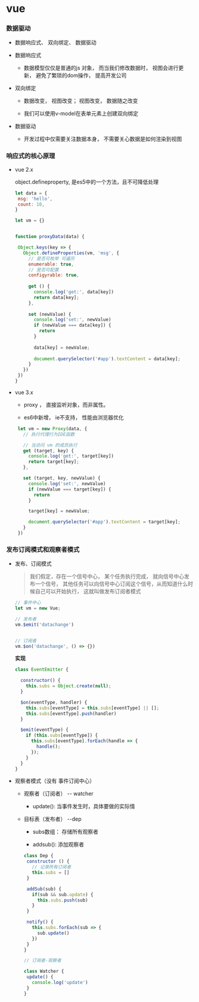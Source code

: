 # vue


### 数据驱动

* 数据响应式、 双向绑定、 数据驱动

* 数据响应式
    
    * 数据模型仅仅是普通的js 对象， 而当我们修改数据时， 视图会进行更新， 避免了繁琐的dom操作， 提高开发公司

* 双向绑定
    
    * 数据改变， 视图改变； 视图改变， 数据随之改变

    * 我们可以使用v-model在表单元素上创建双向绑定

* 数据驱动

    * 开发过程中仅需要关注数据本身， 不需要关心数据是如何渲染到视图


### 响应式的核心原理

* vue 2.x

     object.defineproperty, 是es5中的一个方法，且不可降低处理


     ```js
     let data = {
      msg: 'hello',
      count: 10,
    }

    let vm = {}


    function proxyData(data) {

      Object.keys(key => {
        Object.defineProperties(vm, 'msg', {
          // 是否可枚举 可遍历
          enumerable: true,
          // 是否可配置
          configyrable: true,
        
          get () {
            console.log('get:', data[key])
            return data[key];
          },
        
          set (newValue) {
            console.log('set:', newValue)
            if (newValue === data[key]) {
              return 
            }
        
            data[key] = newValue;
        
            document.querySelector('#app').textContent = data[key];
          }
        })
      })
    }
     ```

* vue 3.x

   * proxy ， 直接监听对象，而非属性。

   * es6中新增， ie不支持， 性能由浏览器优化

   ```js
    let vm = new Proxy(data, {
      // 执行代理行为IDE函数

      // 当访问 vm 的成员执行
      get (target, key) {
        console.log('get:', target[key])
        return target[key];
      },

      set (target, key, newValue) {
        console.log('set:', newValue)
        if (newValue === target[key]) {
          return 
        }

        target[key] = newValue;

        document.querySelector('#app').textContent = target[key];
      }
    })
   ```

### 发布订阅模式和观察者模式


* 发布、订阅模式

  > 我们假定，存在一个信号中心， 某个任务执行完成， 就向信号中心发布一个信号， 其他任务可以向信号中心订阅这个信号，从而知道什么时候自己可以开始执行， 这就叫做发布订阅者模式

  ```js
  // 事件中心
  let vm = new Vue;

  // 发布者
  vm.$emit('datachange')


  // 订阅者
  vm.$on('datachange', () => {})
  ```

  **实现**

  ```js
  class EventEmitter {

    constructor() {
      this.subs = Object.create(null);
    }

    $on(eventType, handler) {
      this.subs[eventType] = this.subs[eventType] || [];
      this.subs[eventType].push(handler)
    }

    $emit(eventType) {
      if (this.subs[eventType]) {
        this.subs[eventType].forEach(handle => {
          handle();
        });
      }
    }
  }
  ```


* 观察者模式（没有 事件订阅中心）

    - 观察者（订阅者） -- watcher
       
       * update(): 当事件发生时，具体要做的实际情
    
    - 目标表（发布者） --dep

       * subs数组： 存储所有观察者

       * addsub(): 添加观察者

       ```js
       class Dep {
        constructor () {
          // 记录所有订阅者
          this.subs = []
        }

        addSub(sub) {
          if(sub && sub.update) {
            this.subs.push(sub)
          }
        }

        notify() {
          this.subs.forEach(sub => {
            sub.update()
          })
        }
      }

      // 订阅者-观察者

      class Watcher {
        update() {
          console.log('update')
        }
      }
      ```
  

   
